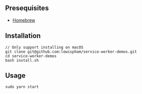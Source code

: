 ## Presequisites
- [Homebrew](https://brew.sh/)

## Installation
```
// Only support installing on macOS
git clone git@github.com:lewispham/service-worker-demos.git
cd service-worker-demos
bash install.sh
```
## Usage
```
sudo yarn start
```
